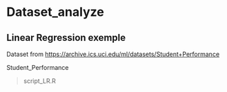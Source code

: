 # Dataset_analyze

## Linear Regression exemple

Dataset from https://archive.ics.uci.edu/ml/datasets/Student+Performance

Student_Performance
> script_LR.R
